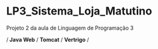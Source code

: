 # LP3_Sistema_Loja_Matutino
Projeto 2 da aula de Linguagem de Programação 3
<p>/<b> Java Web</b> / <b>Tomcat</b> / <b>Vertrigo</b> /</p>
